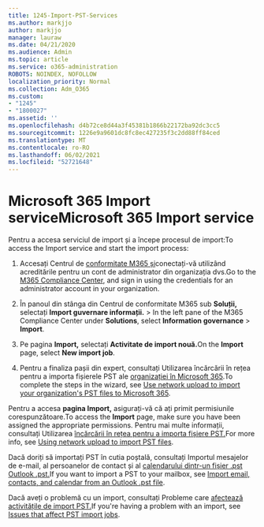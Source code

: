 ```yaml
---
title: 1245-Import-PST-Services
ms.author: markjjo
author: markjjo
manager: lauraw
ms.date: 04/21/2020
ms.audience: Admin
ms.topic: article
ms.service: o365-administration
ROBOTS: NOINDEX, NOFOLLOW
localization_priority: Normal
ms.collection: Adm_O365
ms.custom:
- "1245"
- "1800027"
ms.assetid: ''
ms.openlocfilehash: d4b72ce8d44a3f45381b1866b22172ba92dc3cc5
ms.sourcegitcommit: 1226e9a9601dc8fc8ec427235f3c2dd88ff84ced
ms.translationtype: MT
ms.contentlocale: ro-RO
ms.lasthandoff: 06/02/2021
ms.locfileid: "52721648"
---
```

# <a name="microsoft-365-import-service"></a><span data-ttu-id="3bc45-102">Microsoft 365 Import service</span><span class="sxs-lookup"><span data-stu-id="3bc45-102">Microsoft 365 Import service</span></span>

<span data-ttu-id="3bc45-103">Pentru a accesa serviciul de import și a începe procesul de import:</span><span class="sxs-lookup"><span data-stu-id="3bc45-103">To access the Import service and start the import process:</span></span>

1. <span data-ttu-id="3bc45-104">Accesați Centrul de [conformitate M365 și](https://compliance.microsoft.com/)conectați-vă utilizând acreditările pentru un cont de administrator din organizația dvs.</span><span class="sxs-lookup"><span data-stu-id="3bc45-104">Go to the [M365 Compliance Center](https://compliance.microsoft.com/), and sign in using the credentials for an administrator account in your organization.</span></span>

1. <span data-ttu-id="3bc45-105">În panoul din stânga din Centrul de conformitate M365 sub **Soluții,** selectați **Import guvernare informații.**  >  </span><span class="sxs-lookup"><span data-stu-id="3bc45-105">In the left pane of the M365 Compliance Center under **Solutions**, select **Information governance** > **Import**.</span></span>

1. <span data-ttu-id="3bc45-106">Pe pagina **Import,** selectați **Activitate de import nouă.**</span><span class="sxs-lookup"><span data-stu-id="3bc45-106">On the **Import** page, select **New import job**.</span></span>

1. <span data-ttu-id="3bc45-107">Pentru a finaliza pașii din expert, consultați Utilizarea încărcării în rețea pentru a importa fișierele PST ale [organizației în Microsoft 365](/compliance/use-network-upload-to-import-pst-files).</span><span class="sxs-lookup"><span data-stu-id="3bc45-107">To complete the steps in the wizard, see [Use network upload to import your organization's PST files to Microsoft 365](/compliance/use-network-upload-to-import-pst-files).</span></span>

<span data-ttu-id="3bc45-108">Pentru a accesa **pagina Import,** asigurați-vă că ați primit permisiunile corespunzătoare.</span><span class="sxs-lookup"><span data-stu-id="3bc45-108">To access the **Import** page, make sure you have been assigned the appropriate permissions.</span></span> <span data-ttu-id="3bc45-109">Pentru mai multe informații, consultați Utilizarea [încărcării în rețea pentru a importa fișiere PST.](/microsoft-365/compliance/importing-pst-files-to-office-365#using-network-upload-to-import-pst-files)</span><span class="sxs-lookup"><span data-stu-id="3bc45-109">For more info, see [Using network upload to import PST files](/microsoft-365/compliance/importing-pst-files-to-office-365#using-network-upload-to-import-pst-files).</span></span>

<span data-ttu-id="3bc45-110">Dacă doriți să importați PST în cutia poștală, consultați Importul mesajelor de e-mail, al persoanelor de contact și al [calendarului dintr-un fișier .pst Outlook .pst.](https://support.office.com/article/import-email-contacts-and-calendar-from-an-outlook-pst-file-431a8e9a-f99f-4d5f-ae48-ded54b3440ac)</span><span class="sxs-lookup"><span data-stu-id="3bc45-110">If you want to import a PST to your mailbox, see [Import email, contacts, and calendar from an Outlook .pst file](https://support.office.com/article/import-email-contacts-and-calendar-from-an-outlook-pst-file-431a8e9a-f99f-4d5f-ae48-ded54b3440ac).</span></span>

<span data-ttu-id="3bc45-111">Dacă aveți o problemă cu un import, consultați Probleme care [afectează activitățile de import PST.](/office365/troubleshoot/pst-import-service/issues-with-pst-import-job)</span><span class="sxs-lookup"><span data-stu-id="3bc45-111">If you're having a problem with an import, see [Issues that affect PST import jobs](/office365/troubleshoot/pst-import-service/issues-with-pst-import-job).</span></span>

